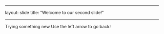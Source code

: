 ***
layout: slide
title: "Welcome to our second slide!"
***
Trying something new
Use the left arrow to go back!
